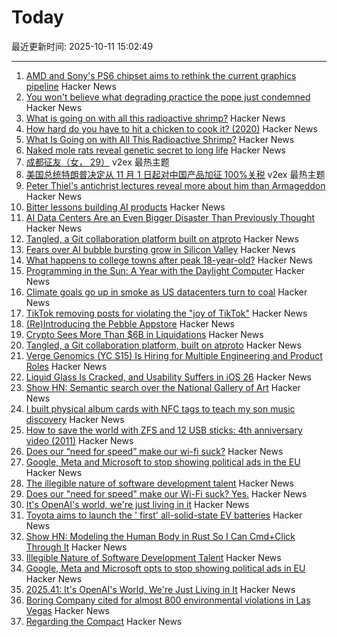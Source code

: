 # Today

最近更新时间: 2025-10-11 15:02:49

--- 
1. [AMD and Sony's PS6 chipset aims to rethink the current graphics pipeline](https://arstechnica.com/gaming/2025/10/amd-and-sony-tease-new-chip-architecture-ahead-of-playstation-6/) Hacker News
2. [You won't believe what degrading practice the pope just condemned](https://www.theguardian.com/australia-news/2025/oct/10/you-wont-believe-what-degrading-practice-the-pope-just-condemned) Hacker News
3. [What is going on with all this radioactive shrimp?](https://www.consumerreports.org/health/food-safety/radioactive-shrimp-explained-a5493175857/) Hacker News
4. [How hard do you have to hit a chicken to cook it? (2020)](https://james-simon.github.io/blog/chicken-cooking/) Hacker News
5. [What Is Going on with All This Radioactive Shrimp?](https://www.consumerreports.org/health/food-safety/radioactive-shrimp-explained-a5493175857/) Hacker News
6. [Naked mole rats reveal genetic secret to long life](https://www.bbc.com/news/articles/cz7rxy21lxwo) Hacker News
7. [成都征友（女， 29）](https://www.v2ex.com/t/1164393) v2ex 最热主题
8. [美国总统特朗普决定从 11 月 1 日起对中国产品加征 100%关税](https://www.v2ex.com/t/1164338) v2ex 最热主题
9. [Peter Thiel's antichrist lectures reveal more about him than Armageddon](https://www.theguardian.com/technology/ng-interactive/2025/oct/10/peter-thiel-antichrist-lectures) Hacker News
10. [Bitter lessons building AI products](https://hex.tech/blog/bitter-lessons-building-ai-in-hex-product-management/) Hacker News
11. [AI Data Centers Are an Even Bigger Disaster Than Previously Thought](https://futurism.com/future-society/ai-data-centers-finances) Hacker News
12. [Tangled, a Git collaboration platform built on atproto](https://blog.tangled.org/intro) Hacker News
13. [Fears over AI bubble bursting grow in Silicon Valley](https://www.bbc.com/news/articles/cz69qy760weo) Hacker News
14. [What happens to college towns after peak 18-year-old?](https://www.theargumentmag.com/p/what-happens-to-college-towns-after) Hacker News
15. [Programming in the Sun: A Year with the Daylight Computer](https://wickstrom.tech/2025-10-10-programming-in-the-sun-a-year-with-the-daylight-computer.html) Hacker News
16. [Climate goals go up in smoke as US datacenters turn to coal](https://www.theregister.com/2025/10/10/datacenter_coal_power/) Hacker News
17. [TikTok removing posts for violating the "joy of TikTok"](https://twitter.com/prem_thakker/status/1976786912154386828/) Hacker News
18. [(Re)Introducing the Pebble Appstore](https://ericmigi.com/blog/re-introducing-the-pebble-appstore/) Hacker News
19. [Crypto Sees More Than $6B in Liquidations](https://www.bloomberg.com/news/articles/2025-10-10/crypto-sees-more-than-3-billion-in-liquidations-in-past-hour) Hacker News
20. [Tangled, a Git collaboration platform, built on atproto](https://blog.tangled.org/intro) Hacker News
21. [Verge Genomics (YC S15) Is Hiring for Multiple Engineering and Product Roles](https://news.ycombinator.com/item?id=45544636) Hacker News
22. [Liquid Glass Is Cracked, and Usability Suffers in iOS 26](https://www.nngroup.com/articles/liquid-glass/) Hacker News
23. [Show HN: Semantic search over the National Gallery of Art](https://nga.demo.mixedbread.com/) Hacker News
24. [I built physical album cards with NFC tags to teach my son music discovery](https://fulghum.io/album-cards) Hacker News
25. [How to save the world with ZFS and 12 USB sticks: 4th anniversary video (2011)](https://constantin.glez.de/posts/2011-01-24-how-to-save-the-world-with-zfs-and-12-usb-sticks-4th-anniversary-video-re-release-edition/) Hacker News
26. [Does our “need for speed” make our wi-fi suck?](https://orb.net/blog/does-speed-make-wifi-suck) Hacker News
27. [Google, Meta and Microsoft to stop showing political ads in the EU](https://www.politico.eu/article/eu-political-ad-rules-google-meta-microsoft-big-tech-kick-in/) Hacker News
28. [The illegible nature of software development talent](https://surfingcomplexity.blog/2025/10/08/the-illegible-nature-of-software-development-talent/) Hacker News
29. [Does our "need for speed" make our Wi-Fi suck? Yes.](https://orb.net/blog/does-speed-make-wifi-suck) Hacker News
30. [It's OpenAI's world, we're just living in it](https://stratechery.com/2025/its-openais-world-were-just-living-in-it/) Hacker News
31. [Toyota aims to launch the ' first' all-solid-state EV batteries](https://electrek.co/2025/10/08/toyota-aims-to-launch-worlds-first-all-solid-state-ev-batteries/) Hacker News
32. [Show HN: Modeling the Human Body in Rust So I Can Cmd+Click Through It](https://github.com/lantos1618/open_human_ontology) Hacker News
33. [Illegible Nature of Software Development Talent](https://surfingcomplexity.blog/2025/10/08/the-illegible-nature-of-software-development-talent/) Hacker News
34. [Google, Meta and Microsoft opts to stop showing political ads in EU](https://www.politico.eu/article/eu-political-ad-rules-google-meta-microsoft-big-tech-kick-in/) Hacker News
35. [2025.41: It's OpenAI's World, We're Just Living in It](https://stratechery.com/2025/its-openais-world-were-just-living-in-it/) Hacker News
36. [Boring Company cited for almost 800 environmental violations in Las Vegas](https://www.propublica.org/article/elon-musk-boring-company-violations-fines-vegas-loop) Hacker News
37. [Regarding the Compact](https://president.mit.edu/writing-speeches/regarding-compact) Hacker News
